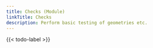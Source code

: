 ```yaml
---
title: Checks (Module)
linkTitle: Checks
description: Perform basic testing of geometries etc.
---
```


{{< todo-label >}}
